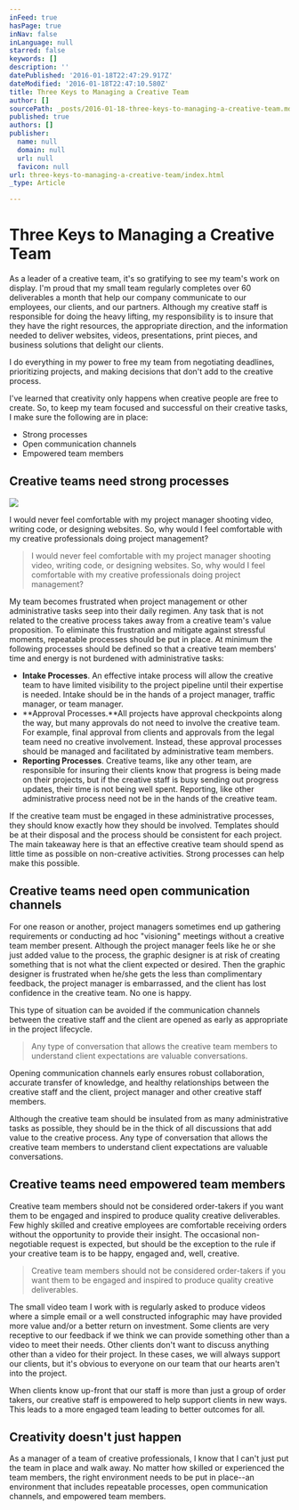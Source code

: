 ```yaml
---
inFeed: true
hasPage: true
inNav: false
inLanguage: null
starred: false
keywords: []
description: ''
datePublished: '2016-01-18T22:47:29.917Z'
dateModified: '2016-01-18T22:47:10.580Z'
title: Three Keys to Managing a Creative Team
author: []
sourcePath: _posts/2016-01-18-three-keys-to-managing-a-creative-team.md
published: true
authors: []
publisher:
  name: null
  domain: null
  url: null
  favicon: null
url: three-keys-to-managing-a-creative-team/index.html
_type: Article

---
```

# Three Keys to Managing a Creative Team

As a leader of a creative team, it's so gratifying to see my team's work on display. I'm proud that my small team regularly completes over 60 deliverables a month that help our company communicate to our employees, our clients, and our partners. Although my creative staff is responsible for doing the heavy lifting, my responsibility is to insure that they have the right resources, the appropriate direction, and the information needed to deliver websites, videos, presentations, print pieces, and business solutions that delight our clients.

I do everything in my power to free my team from negotiating deadlines, prioritizing projects, and making decisions that don't add to the creative process. 

I've learned that creativity only happens when creative people are free to create. So, to keep my team focused and successful on their creative tasks, I make sure the following are in place:

* Strong processes
* Open communication channels
* Empowered team members

## Creative teams need strong processes
![](https://the-grid-user-content.s3-us-west-2.amazonaws.com/5040e122-8e56-441c-86e2-c371cf7d9159.png)

I would never feel comfortable with my project manager shooting video, writing code, or designing websites.  So, why would I feel comfortable with my creative professionals doing project management?

> I would never feel comfortable with my project manager shooting video, writing code, or designing websites.  So, why would I feel comfortable with my creative professionals doing project management?

My team becomes frustrated when project management or other administrative tasks seep into their daily regimen. Any task that is not related to the creative process takes away from a creative team's value proposition. To eliminate this frustration and mitigate against stressful moments, repeatable processes should be put in place. At minimum the following processes should be defined so that a creative team members' time and energy is not burdened with administrative tasks:

* **Intake Processes**. An effective intake process will allow the creative team to have limited visibility to the project pipeline until their expertise is needed. Intake should be in the hands of a project manager, traffic manager, or team manager.
* **Approval Processes.**All projects have approval checkpoints along the way, but many approvals do not need to involve the creative team. For example, final approval from clients and approvals from the legal team need no creative involvement. Instead, these approval processes should be managed and facilitated by administrative team members.
* **Reporting Processes**. Creative teams, like any other team, are responsible for insuring their clients know that progress is being made on their projects, but if the creative staff is busy sending out progress updates, their time is not being well spent. Reporting, like other administrative process need not be in the hands of the creative team. 

If the creative team must be engaged in these administrative processes, they should know exactly how they should be involved. Templates should be at their disposal and the process should be consistent for each project. The main takeaway here is that an effective creative team should spend as little time as possible on non-creative activities. Strong processes can help make this possible.

## Creative teams need open communication channels

For one reason or another, project managers sometimes end up gathering requirements or conducting ad hoc "visioning" meetings without a creative team member present. Although the project manager feels like he or she just added value to the process, the graphic designer is at risk of  creating something that is not what the client expected or desired. Then the graphic designer is frustrated when he/she gets the less than complimentary feedback, the project manager is embarrassed, and the client has lost confidence in the creative team. No one is happy.

This type of situation can be avoided if the communication channels between the creative staff and the client are opened as early as appropriate in the project lifecycle.

> Any type of conversation that allows the creative team members to understand client expectations are valuable conversations.

Opening communication channels early ensures robust collaboration, accurate transfer of knowledge, and healthy relationships between the creative staff and the client, project manager and other creative staff members. 

Although the creative team should be insulated from as many administrative tasks as possible, they should be in the thick of all discussions that add value to the creative process. Any type of conversation that allows the creative team members to understand client expectations are valuable conversations.

## Creative teams need empowered team members

Creative team members should not be considered order-takers if you want them to be engaged and inspired to produce quality creative deliverables. Few highly skilled and creative employees are comfortable receiving orders without the opportunity to provide their insight. The occasional non-negotiable request is expected, but should be the exception to the rule if your creative team is to be happy, engaged and, well, creative.

> Creative team members should not be considered order-takers if you want them to be engaged and inspired to produce quality creative deliverables.

The small video team I work with is regularly asked to produce videos where a simple email or a well constructed infographic may have provided more value and/or a better return on investment. Some clients are very receptive to our feedback if we think we can provide something other than a video to meet their needs. Other clients don't want to discuss anything other than a video for their project. In these cases, we will always support our clients, but it's obvious to everyone on our team that our hearts aren't into the project.

When clients know up-front that our staff is more than just a group of order takers, our creative staff is empowered to help support clients in new ways. This leads to a more engaged team leading to better outcomes for all. 

## Creativity doesn't just happen

As a manager of a team of creative professionals, I know that I can't just put the team in place and walk away. No matter how skilled or experienced the team members, the right environment needs to be put in place--an environment that includes repeatable processes, open communication channels, and empowered team members.